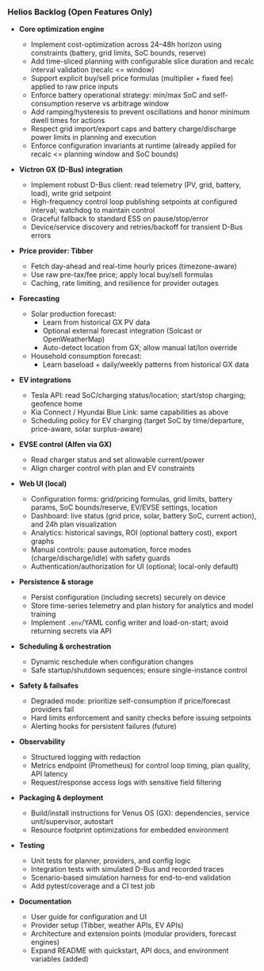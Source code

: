 ### Helios Backlog (Open Features Only)

- **Core optimization engine**
  - Implement cost-optimization across 24–48h horizon using constraints (battery, grid limits, SoC bounds, reserve)
  - Add time-sliced planning with configurable slice duration and recalc interval validation (recalc <= window)
  - Support explicit buy/sell price formulas (multiplier + fixed fee) applied to raw price inputs
  - Enforce battery operational strategy: min/max SoC and self-consumption reserve vs arbitrage window
  - Add ramping/hysteresis to prevent oscillations and honor minimum dwell times for actions
  - Respect grid import/export caps and battery charge/discharge power limits in planning and execution
  - Enforce configuration invariants at runtime (already applied for recalc <= planning window and SoC bounds)

- **Victron GX (D-Bus) integration**
  - Implement robust D-Bus client: read telemetry (PV, grid, battery, load), write grid setpoint
  - High-frequency control loop publishing setpoints at configured interval; watchdog to maintain control
  - Graceful fallback to standard ESS on pause/stop/error
  - Device/service discovery and retries/backoff for transient D-Bus errors

- **Price provider: Tibber**
  - Fetch day-ahead and real-time hourly prices (timezone-aware)
  - Use raw pre-tax/fee price; apply local buy/sell formulas
  - Caching, rate limiting, and resilience for provider outages

- **Forecasting**
  - Solar production forecast:
    - Learn from historical GX PV data
    - Optional external forecast integration (Solcast or OpenWeatherMap)
    - Auto-detect location from GX; allow manual lat/lon override
  - Household consumption forecast:
    - Learn baseload + daily/weekly patterns from historical GX data

- **EV integrations**
  - Tesla API: read SoC/charging status/location; start/stop charging; geofence home
  - Kia Connect / Hyundai Blue Link: same capabilities as above
  - Scheduling policy for EV charging (target SoC by time/departure, price-aware, solar surplus-aware)

- **EVSE control (Alfen via GX)**
  - Read charger status and set allowable current/power
  - Align charger control with plan and EV constraints

- **Web UI (local)**
  - Configuration forms: grid/pricing formulas, grid limits, battery params, SoC bounds/reserve, EV/EVSE settings, location
  - Dashboard: live status (grid price, solar, battery SoC, current action), and 24h plan visualization
  - Analytics: historical savings, ROI (optional battery cost), export graphs
  - Manual controls: pause automation, force modes (charge/discharge/idle) with safety guards
  - Authentication/authorization for UI (optional; local-only default)

- **Persistence & storage**
  - Persist configuration (including secrets) securely on device
  - Store time-series telemetry and plan history for analytics and model training
  - Implement `.env`/YAML config writer and load-on-start; avoid returning secrets via API

- **Scheduling & orchestration**
  - Dynamic reschedule when configuration changes
  - Safe startup/shutdown sequences; ensure single-instance control

- **Safety & failsafes**
  - Degraded mode: prioritize self-consumption if price/forecast providers fail
  - Hard limits enforcement and sanity checks before issuing setpoints
  - Alerting hooks for persistent failures (future)

- **Observability**
  - Structured logging with redaction
  - Metrics endpoint (Prometheus) for control loop timing, plan quality, API latency
  - Request/response access logs with sensitive field filtering

- **Packaging & deployment**
  - Build/install instructions for Venus OS (GX): dependencies, service unit/supervisor, autostart
  - Resource footprint optimizations for embedded environment

- **Testing**
  - Unit tests for planner, providers, and config logic
  - Integration tests with simulated D-Bus and recorded traces
  - Scenario-based simulation harness for end-to-end validation
  - Add pytest/coverage and a CI test job

- **Documentation**
  - User guide for configuration and UI
  - Provider setup (Tibber, weather APIs, EV APIs)
  - Architecture and extension points (modular providers, forecast engines)
  - Expand README with quickstart, API docs, and environment variables (added)
